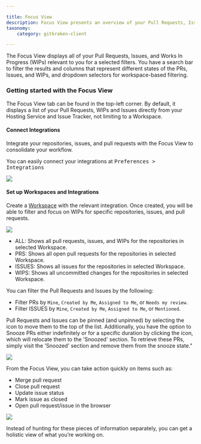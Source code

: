 ```yaml
---

title: Focus View
description: Focus View presents an overview of your Pull Requests, Issues and WIPs.
taxonomy:
    category: gitkraken-client

---
```


The Focus View displays all of your Pull Requests, Issues, and Works In Progress (WIPs) relevant to you for a selected filters. You have a search bar to filter the results and columns that represent different states of the PRs, Issues, and WIPs, and dropdown selectors for workspace-based filtering.

### Getting started with the Focus View

The Focus View tab can be found in the top-left corner. By default, it displays a list of your Pull Requests, WIPs and Issues directly from your Hosting Service and Issue Tracker, not limiting to a Workspace.

#### Connect Integrations

Integrate your repositories, issues, and pull requests with the Focus View to consolidate your workflow.

You can easily connect your integrations at <kbd>Preferences > Integrations</kbd>

<img src="/wp-content/uploads/gkc-focus-view-hosting-service.png" class="img-bordered img-responsive center">

#### Set up Workspaces and Integrations

Create a [Workspace](/gitkraken-client/workspaces/) with the relevant integration. Once created, you will be able to filter and focus on WIPs for specific repositories, issues, and pull requests.





<img src="/wp-content/uploads/gkc-focus-view2.0-9-12.gif" class="img-bordered img-responsive center">

* ALL: Shows all pull requests, issues, and WIPs for the repositories in selected Workspace.
* PRS: Shows all open pull requests for the repositories in selected Workspace.
* ISSUES: Shows all issues for the repositories in selected Workspace.
* WIPS: Shows all uncommitted changes for the repositories in selected Workspace.

You can filter the Pull Requests and Issues by the following:
* Filter PRs by `Mine`, `Created by Me`, `Assigned to Me`, or `Needs my review`.
* Filter ISSUES by `Mine`, `Created by Me`, `Assigned to Me`, or `Mentioned`.

Pull Requests and Issues can be pinned (and unpinned) by selecting the <i class="fa-solid fa-thumbtack"></i> icon to move them to the top of the list. Additionally, you have the option to Snooze PRs either indefinitely or for a specific duration by clicking the <i class="fa-solid fa-snooze"></i> icon, which will relocate them to the 'Snoozed' section. To retrieve these PRs, simply visit the 'Snoozed' section and remove them from the snooze state."

<img src="/wp-content/uploads/gkc-focus-view-9-12.gif" class="img-bordered img-responsive center">

From the Focus View, you can take action quickly on items such as:
- Merge pull request
- Close pull request
- Update issue status
- Mark issue as closed
- Open pull request/issue in the browser

<img src="/wp-content/uploads/gkc-focus-view-actions-9-12.png" class="img-bordered img-responsive center">

Instead of hunting for these pieces of information separately, you can get a holistic view of what you’re working on.